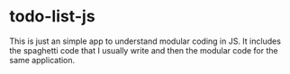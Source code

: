 # todo-list-js
This is just an simple app to understand modular coding in JS. It includes the spaghetti code that I usually write and then the modular code for the same application.
